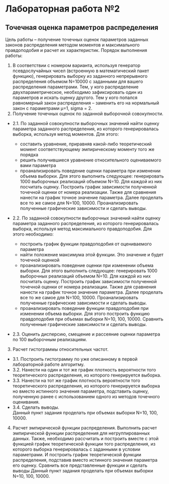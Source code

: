 # Лабораторная работа №2
## Точечная оценка параметров распределения
Цель работы – получение точечных оценок параметров заданных законов распределения методом 
моментов и максимального правдоподобия и расчет их характеристик.
Порядок выполнения работы:  
1. В соответствии с номером варианта, используя генератор псевдослучайных чисел (встроенную в 
математический пакет функцию), генерировать выборку из заданного непрерывного распределения 
объемом N=10000 с заданными для вашего распределения параметрами. Тем, у кого распределение 
двухпараметрическое, необходимо зафиксировать один из параметров и искать оценку другого. Тем 
у кого попался равномерный закон распределения – заменить его на нормальный закон с 
параметрами µ=1, sigma = 2.  
2. Получение точечных оценок по заданной выборочной совокупности.  
 - 2.1. По заданной совокупности выборочных значений найти оценку параметра заданного 
распределения, из которого генерировалась выборка, используя метод моментов. Для этого:  
    - составить уравнение, приравняв какой-либо теоретический момент соответствующему 
эмпирическому моменту того же порядка  
    - решить получившиеся уравнение относительного оцениваемого вами параметра  
    - проанализировать поведение оценки параметра при изменении объема выборки. Для этого 
выполнить следующее: генерировать 1000 выборочных реализаций объемом N=10. Для каждой из 
них посчитать оценку. Построить график зависимости полученной точечной оценки от номера 
реализации. Также для сравнения нанести на график точное значение параметра.
Далее проделать все то же самое для N=100, 10000.
Проанализировать полученные графические зависимости и сделать выводы. 
  
 - 2.2. По заданной совокупности выборочных значений найти оценку параметра заданного 
распределения, из которого генерировалась выборка, используя метод максимального 
правдоподобия. Для этого необходимо:  
    - построить график функции правдоподобия от оцениваемого параметра
    - найти положение максимума этой функции. Это значение и будет точечной оценкой
    - проанализировать поведение оценки при изменении объема выборки. 
Для этого выполнить следующее: генерировать 1000 выборочных реализаций объемом N=10. Для каждой из них 
посчитать оценку. Построить график зависимости полученной точечной оценки от номера 
реализации. Также для сравнения нанести на график точное значение параметра.
Далее проделать все то же самое для N=100, 10000. Проанализировать полученные графические зависимости и сделать выводы.
    - проанализировать поведение функции правдоподобия при изменении объема выборки. Для этого 
построить функцию правдоподобия при объемах выборки N=10, 100, 10000. Сравнить полученные 
графические зависимости и сделать выводы.   
  
 - 2.3. Оценить дисперсию, смещение и рассеяние оценки параметра по 100 выборочным реализациям.  
3. Расчет гистограммы относительных частот.  
 - 3.1. Построить гистограмму по уже описанному в первой лабораторной работе алгоритму.  
 - 3.2. Нанести на один и тот же график плотность вероятности того теоретического распределения, 
из которого генерируется выборка.  
 - 3.3. Нанести на тот же график плотность вероятности того теоретического распределения, из 
которого генерируется выборка но вместо истинного значения параметра, подставить оценку, 
полученную ранее с использованием одного из методов точечного оценивания.  
 - 3.4. Сделать выводы.   
Данный пункт задания проделать при объемах выборки N=10, 100, 10000.  
4. Расчет эмпирической функции распределения.
Выполнить расчет эмпирической функции распределения для негруппированных данных. Также, 
необходимо рассчитать и построить вместе с этой функцией график теоретической функции того 
распределения, из которого выборка генерировалась с заданными в условии параметрами. И 
построить график теоретической функции распределения, подставив вместо истинного значения 
параметра его оценку. Сравнить все представленные функции и сделать выводы
Данный пункт задания проделать при объемах выборки N=10, 100, 10000.
